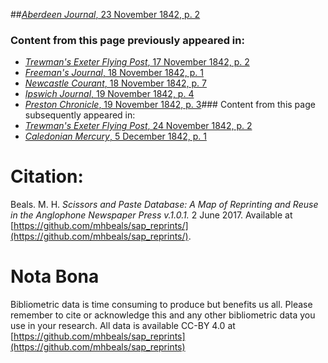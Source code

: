 ##[*Aberdeen Journal*, 23 November 1842, p. 2](https://mhbeals.github.io/sap_html/Aberdeen-Journal/Aberdeen-Journal-23-November-1842-p-2)

### Content from this page previously appeared in:
+ [*Trewman's Exeter Flying Post*, 17 November 1842, p. 2](https://mhbeals.github.io/sap_html/Trewman's-Exeter-Flying-Post/Trewman's-Exeter-Flying-Post-17-November-1842-p-2)
+ [*Freeman's Journal*, 18 November 1842, p. 1](https://mhbeals.github.io/sap_html/Freeman's-Journal/Freeman's-Journal-18-November-1842-p-1)
+ [*Newcastle Courant*, 18 November 1842, p. 7](https://mhbeals.github.io/sap_html/Newcastle-Courant/Newcastle-Courant-18-November-1842-p-7)
+ [*Ipswich Journal*, 19 November 1842, p. 4](https://mhbeals.github.io/sap_html/Ipswich-Journal/Ipswich-Journal-19-November-1842-p-4)
+ [*Preston Chronicle*, 19 November 1842, p. 3](https://mhbeals.github.io/sap_html/Preston-Chronicle/Preston-Chronicle-19-November-1842-p-3)### Content from this page subsequently appeared in:
+ [*Trewman's Exeter Flying Post*, 24 November 1842, p. 2](https://mhbeals.github.io/sap_html/Trewman's-Exeter-Flying-Post/Trewman's-Exeter-Flying-Post-24-November-1842-p-2)
+ [*Caledonian Mercury*, 5 December 1842, p. 1](https://mhbeals.github.io/sap_html/Caledonian-Mercury/Caledonian-Mercury-5-December-1842-p-1)
                    
# Citation: 

Beals. M. H. *Scissors and Paste Database: A Map of Reprinting and Reuse in the Anglophone Newspaper Press v.1.0.1.* 2 June 2017. Available at [https://github.com/mhbeals/sap_reprints/](https://github.com/mhbeals/sap_reprints/). 
                    
# Nota Bona

Bibliometric data is time consuming to produce but benefits us all. Please remember to cite or acknowledge this and any other bibliometric data you use in your research. All data is available CC-BY 4.0 at [https://github.com/mhbeals/sap_reprints](https://github.com/mhbeals/sap_reprints)
